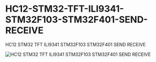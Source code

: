 # HC12-STM32-TFT-ILI9341-STM32F103-STM32F401-SEND-RECEIVE
HC12 STM32 TFT ILI9341 STM32F103 STM32F401 SEND RECEIVE

![HC12 STM32 TFT ILI9341 STM32F103 STM32F401 SEND RECEIVE](https://github.com/offpic/HC12-STM32-TFT-ILI9341-STM32F103-STM32F401-SEND-RECEIVE/assets/31142397/6772dd23-b89b-4e73-819f-0db269fd06cd)

